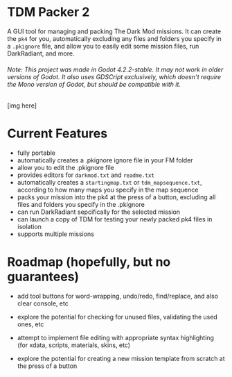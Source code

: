 # TDM Packer 2
A GUI tool for managing and packing The Dark Mod missions. It can create the `pk4` for you, automatically excluding any files and folders you specify in a `.pkignore` file, and allow you to easily edit some mission files, run DarkRadiant, and more.


###### Note: This project was made in Godot 4.2.2-stable. It may not work in older versions of Godot. It also uses GDSCript exclusively, which doesn't require the Mono version of Godot, but should be compatible with it.


[img here]



# Current Features

- fully portable
- automatically creates a .pkignore ignore file in your FM folder
- allow you to edit the .pkignore file
- provides editors for `darkmod.txt` and `readme.txt`
- automatically creates a `startingmap.txt` or `tdm_mapsequence.txt`, according to how many maps you specify in the map sequence
- packs your mission into the pk4 at the press of a button, excluding all files and folders you specify in the .pkignore
- can run DarkRadiant sepcifically for the selected mission
- can launch a copy of TDM for testing your newly packed pk4 files in isolation
- supports multiple missions



# Roadmap (hopefully, but no guarantees)
- add tool buttons for word-wrapping, undo/redo, find/replace, and also clear console, etc

- explore the potential for checking for unused files, validating the used ones, etc

- attempt to implement file editing with appropriate syntax highlighting (for xdata, scripts, materials, skins, etc)

- explore the potential for creating a new mission template from scratch at the press of a button
